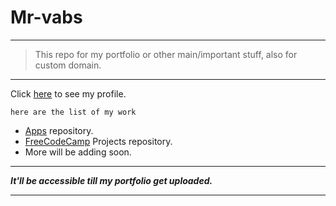 # Mr-vabs

----

>
> This repo for my portfolio or other main/important stuff, also for custom domain.
>

----

Click [here](https://github.com/Mr-vabs) to see my profile.

`here are the list of my work`

- [Apps](https://mr-vabs.github.io/apps/) repository.
- [FreeCodeCamp](https://mr-vabs.github.io/freecodecamp) Projects repository.
- More will be adding soon.

----

***It'll be accessible till my portfolio get uploaded.***

----
